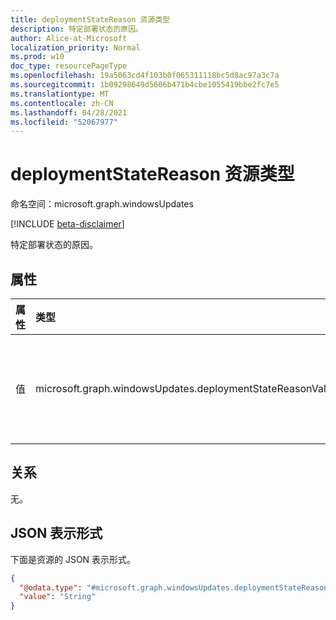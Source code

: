 ```yaml
---
title: deploymentStateReason 资源类型
description: 特定部署状态的原因。
author: Alice-at-Microsoft
localization_priority: Normal
ms.prod: w10
doc_type: resourcePageType
ms.openlocfilehash: 19a5063cd4f103b0f065311118bc5d8ac97a3c7a
ms.sourcegitcommit: 1b09298649d5606b471b4cbe1055419bbe2fc7e5
ms.translationtype: MT
ms.contentlocale: zh-CN
ms.lasthandoff: 04/28/2021
ms.locfileid: "52067977"
---
```

# <a name="deploymentstatereason-resource-type"></a>deploymentStateReason 资源类型

命名空间：microsoft.graph.windowsUpdates

[!INCLUDE [beta-disclaimer](../../includes/beta-disclaimer.md)]

特定部署状态的原因。

## <a name="properties"></a>属性
|属性|类型|说明|
|:---|:---|:---|
|值|microsoft.graph.windowsUpdates.deploymentStateReasonValue|指定部署状态的原因。 可取值为：`scheduledByOfferWindow`、`offeringByRequest`、`pausedByRequest`、`pausedByMonitoring`。 只读。|

## <a name="relationships"></a>关系
无。

## <a name="json-representation"></a>JSON 表示形式
下面是资源的 JSON 表示形式。
<!-- {
  "blockType": "resource",
  "@odata.type": "microsoft.graph.windowsUpdates.deploymentStateReason"
}
-->
``` json
{
  "@odata.type": "#microsoft.graph.windowsUpdates.deploymentStateReason",
  "value": "String"
}
```


